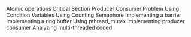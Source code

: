 Atomic operations
Critical Section
Producer Consumer Problem
Using Condition Variables
Using Counting Semaphore
Implementing a barrier
Implementing a ring buffer
Using pthread_mutex
Implementing producer consumer
Analyzing multi-threaded coded